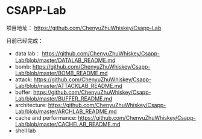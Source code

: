 # CSAPP-Lab

项目地址： https://github.com/ChenyuZhuWhiskey/Csapp-Lab 

目前已经完成：

- data lab：  https://github.com/ChenyuZhuWhiskey/Csapp-Lab/blob/master/DATALAB_README.md 
- bomb: https://github.com/ChenyuZhuWhiskey/Csapp-Lab/blob/master/BOMB_README.md 
- attack: https://github.com/ChenyuZhuWhiskey/Csapp-Lab/blob/master/ATTACKLAB_README.md 
- buffer: https://github.com/ChenyuZhuWhiskey/Csapp-Lab/blob/master/BUFFER_README.md 
- architecture: https://github.com/ChenyuZhuWhiskey/Csapp-Lab/blob/master/ARCHLAB_README.md 
- cache and performance:  https://github.com/ChenyuZhuWhiskey/Csapp-Lab/blob/master/CACHELAB_README.md 
- shell lab